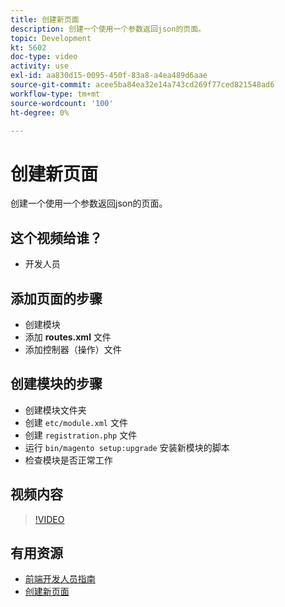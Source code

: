 ```yaml
---
title: 创建新页面
description: 创建一个使用一个参数返回json的页面。
topic: Development
kt: 5602
doc-type: video
activity: use
exl-id: aa830d15-0095-450f-83a8-a4ea489d6aae
source-git-commit: acee5ba84ea32e14a743cd269f77ced821548ad6
workflow-type: tm+mt
source-wordcount: '100'
ht-degree: 0%

---
```


# 创建新页面

创建一个使用一个参数返回json的页面。

## 这个视频给谁？

- 开发人员

## 添加页面的步骤

- 创建模块
- 添加 **routes.xml** 文件
- 添加控制器（操作）文件

## 创建模块的步骤

- 创建模块文件夹
- 创建 `etc/module.xml` 文件
- 创建 `registration.php` 文件
- 运行 `bin/magento setup:upgrade` 安装新模块的脚本
- 检查模块是否正常工作

## 视频内容

>[!VIDEO](https://video.tv.adobe.com/v/35816?quality=12&learn=on)

## 有用资源

- [前端开发人员指南](https://devdocs.magento.com/guides/v2.4/frontend-dev-guide/bk-frontend-dev-guide.html)
- [创建新页面](https://devdocs.magento.com/videos/fundamentals/create-a-new-page/)
